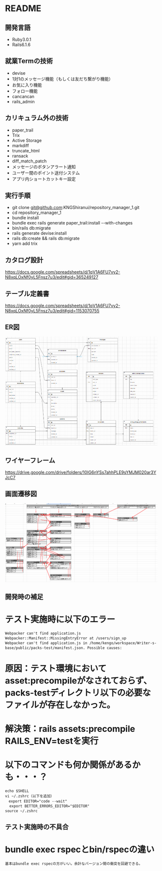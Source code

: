 # README

## 開発言語
- Ruby3.0.1
- Rails6.1.6

## 就業Termの技術
- devise
- 1対1のメッセージ機能（もしくは友だち繋がり機能）
- お気に入り機能
- フォロー機能
- cancancan
- rails_admin

## カリキュラム外の技術
- paper_trail
- Trix
- Active Storage
- markdiff
- truncate_html
- ransack
- diff_match_patch
- メッセージのボタンアラート通知
- ユーザー間のポイント送付システム
- アプリ内ショートカットキー設定

## 実行手順
- git clone git@github.com:KNGShiranui/repository_manager_1.git
- cd repository_manager_1
- bundle install
- bundle exec rails generate paper_trail:install --with-changes
- bin/rails db:migrate
- rails generate devise:install
- rails db:create && rails db:migrate
- yarn add trix

## カタログ設計
  https://docs.google.com/spreadsheets/d/1qV1A6FU7vy2-N8xqLOxNf0yL5Fnsz7u3/edit#gid=365249127
## テーブル定義書
  https://docs.google.com/spreadsheets/d/1qV1A6FU7vy2-N8xqLOxNf0yL5Fnsz7u3/edit#gid=1153070755
## ER図
  ![ER図](https://github.com/KNGShiranui/Writer-s-base/blob/rails_admin/image/ER%E5%9B%B3%EF%BC%88%E6%94%B9%EF%BC%89.png)
## ワイヤーフレーム
  https://drive.google.com/drive/folders/10IG6nYSs7ahhPLE9sYMJM020ar3YJcC7
## 画面遷移図
  ![画面遷移図](https://github.com/KNGShiranui/Writer-s-base/blob/introduction_of_devise/image/%E7%94%BB%E9%9D%A2%E9%81%B7%E7%A7%BB%E5%9B%B3.png)


## 開発時の補足
  # テスト実施時に以下のエラー
    Webpacker can't find application.js
    Webpacker::Manifest::MissingEntryError at /users/sign_up
    Webpacker can't find application.js in /home/kengo/workspace/Writer-s-base/public/packs-test/manifest.json. Possible causes:
  # 原因：テスト環境においてasset:precompileがなされておらず、packs-testディレクトリ以下の必要なファイルが存在しなかった。
  # 解決策：rails assets:precompile RAILS_ENV=testを実行
  # 以下のコマンドも何か関係があるかも・・・？
    echo $SHELL
    vi ~/.zshrc（以下を追加）
    　export EDITOR="code --wait"
      export BETTER_ERRORS_EDITOR="$EDITOR"
    source ~/.zshrc

## テスト実施時の不具合
  # bundle exec rspecとbin/rspecの違い
    基本はbundle exec rspecの方がいい。余計なバージョン間の衝突を回避できる。